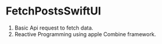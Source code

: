 # FetchPostsSwiftUI
1. Basic Api request to fetch data.
2. Reactive Programming using apple Combine framework.
